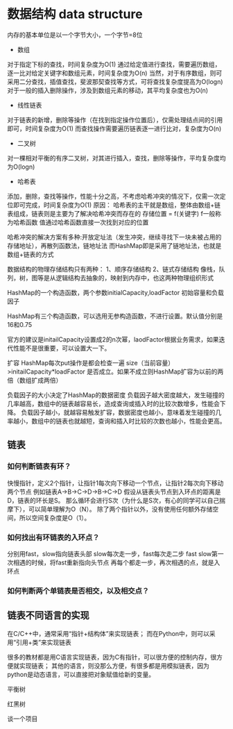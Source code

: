 # 数据结构 data structure

内存的基本单位是以一个字节大小，一个字节=8位


- 数组

对于指定下标的查找，时间复杂度为O(1)
通过给定值进行查找，需要遍历数组，逐一比对给定关键字和数组元素，时间复杂度为O(n)
当然，对于有序数组，则可采用二分查找，插值查找，斐波那契查找等方式，可将查找复杂度提高为O(logn)
对于一般的插入删除操作，涉及到数组元素的移动，其平均复杂度也为O(n)

- 线性链表

对于链表的新增，删除等操作（在找到指定操作位置后），仅需处理结点间的引用即可，时间复杂度为O(1)
而查找操作需要遍历链表逐一进行比对，复杂度为O(n)

- 二叉树

对一棵相对平衡的有序二叉树，对其进行插入，查找，删除等操作，平均复杂度均为O(logn)

- 哈希表

添加，删除，查找等操作，性能十分之高，不考虑哈希冲突的情况下，仅需一次定位即可完成，时间复杂度为O(1)
原因：
哈希表的主干就是数组，整体由数组+链表组成，链表则是主要为了解决哈希冲突而存在的
存储位置 = f(关键字)
f一般称为哈希函数
值通过哈希函数直接一次找到对应的位置

哈希冲突的解决方案有多种:开放定址法（发生冲突，继续寻找下一块未被占用的存储地址），再散列函数法，链地址法
而HashMap即是采用了链地址法，也就是数组+链表的方式

数据结构的物理存储结构只有两种：
1、顺序存储结构
2、链式存储结构
像栈，队列，树，图等是从逻辑结构去抽象的，映射到内存中，也这两种物理组织形式

HashMap的一个构造函数，两个参数initialCapacity,loadFactor 初始容量和负载因子

HashMap有三个构造函数，可以选用无参构造函数，不进行设置。默认值分别是16和0.75

官方的建议是initailCapacity设置成2的n次幂，laodFactor根据业务需求，如果迭代性能不是很重要，可以设置大一下。

扩容
HashMap每次put操作是都会检查一遍 size（当前容量）>initailCapacity*loadFactor 是否成立。如果不成立则HashMap扩容为以前的两倍（数组扩成两倍）

负载因子的大小决定了HashMap的数据密度
负载因子越大密度越大，发生碰撞的几率越高，数组中的链表越容易长，造成查询或插入时的比较次数增多，性能会下降。
负载因子越小，就越容易触发扩容，数据密度也越小，意味着发生碰撞的几率越小，数组中的链表也就越短，查询和插入时比较的次数也越小，性能会更高。


## 链表

### 如何判断链表有环？
快慢指针，定义2个指针，让指针1每次向下移动一个节点，让指针2每次向下移动两个节点
例如链表A->B->C->D->B->C->D
假设从链表头节点到入环点的距离是D，链表的环长是S。
那么循环会进行S次（为什么是S次，有心的同学可以自己揣摩下），可以简单理解为O（N）。
除了两个指针以外，没有使用任何额外存储空间，所以空间复杂度是O（1）。

### 如何找出有环链表的入环点？
分别用fast，slow指向链表头部
slow每次走一步，fast每次走二步
fast slow第一次相遇的时候，将fast重新指向头节点
再每个都走一步，再次相遇的点，就是入环点

### 如何判断两个单链表是否相交，以及相交点？


## 链表不同语言的实现

在C/C++中，通常采用“指针+结构体”来实现链表；
而在Python中，则可以采用“引用+类”来实现链表

很多的教材都是用C语言实现链表，因为C有指针，可以很方便的控制内存，很方便就实现链表；
其他的语言，则没那么方便，有很多都是用模拟链表，因为python是动态语言，可以直接把对象赋值给新的变量。


平衡树

红黑树

谈一个项目
